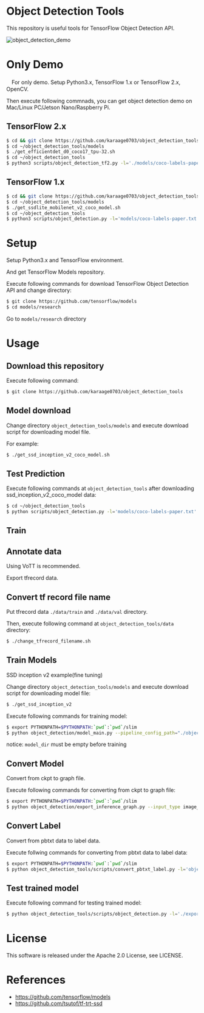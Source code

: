 # Object Detection Tools
This repository is useful tools for TensorFlow Object Detection API.

![object_detection_demo](https://cdn-ak.f.st-hatena.com/images/fotolife/k/karaage/20190525/20190525165632.gif)

# Only Demo
　For only demo. Setup Python3.x, TensorFlow 1.x or TensorFlow 2.x, OpenCV.

Then execute following commnads, you can get object detection demo on Mac/Linux PC/Jetson Nano/Raspberry Pi.


## TensorFlow 2.x
```sh
$ cd && git clone https://github.com/karaage0703/object_detection_tools
$ cd ~/object_detection_tools/models
$ ./get_efficientdet_d0_coco17_tpu-32.sh
$ cd ~/object_detection_tools
$ python3 scripts/object_detection_tf2.py -l='./models/coco-labels-paper.txt' -m='./models/efficientdet_d0_coco17_tpu-32/saved_model/'
```

## TensorFlow 1.x
```sh
$ cd && git clone https://github.com/karaage0703/object_detection_tools
$ cd ~/object_detection_tools/models
$ ./get_ssdlite_mobilenet_v2_coco_model.sh
$ cd ~/object_detection_tools
$ python3 scripts/object_detection.py -l='models/coco-labels-paper.txt' -m='models/ssdlite_mobilenet_v2_coco_2018_05_09/frozen_inference_graph.pb'
```

# Setup
Setup Python3.x and TensorFlow environment.

And get TensorFlow Models repository.

Execute following commands for download TensorFlow Object Detection API and change directory:

```sh
$ git clone https://github.com/tensorflow/models
$ cd models/research
```

Go to `models/research` directory

# Usage

## Download this repository
Execute following command:
```sh
$ git clone https://github.com/karaage0703/object_detection_tools
```

## Model download
Change directory `object_detection_tools/models` and execute download script for downloading model file.

For example:

```sh
$ ./get_ssd_inception_v2_coco_model.sh
```

## Test Prediction
Execute following commands at `object_detection_tools` after downloading ssd_inception_v2_coco_model data:

```sh
$ cd ~/object_detection_tools
$ python scripts/object_detection.py -l='models/coco-labels-paper.txt' -m='models/ssd_inception_v2_coco_2018_01_28/frozen_inference_graph.pb'
```

## Train

## Annotate data
Using VoTT is recommended.

Export tfrecord data.

## Convert tf record file name
Put tfrecord data `./data/train` and `./data/val` directory.

Then, execute following command at `object_detection_tools/data` directory:

```sh
$ ./change_tfrecord_filename.sh
```

## Train Models
SSD inception v2 example(fine tuning)

Change directory `object_detection_tools/models` and execute download script for downloading model file:
```sh
$ ./get_ssd_inception_v2
```

Execute following commands for training model:
```sh
$ export PYTHONPATH=$PYTHONPATH:`pwd`:`pwd`/slim
$ python object_detection/model_main.py --pipeline_config_path="./object_detection_tools/config/ssd_inception_v2_coco.config" --model_dir="./saved_model_01" --num_train_steps=1000 --alsologtostderr
```

notice: `model_dir` must be empty before training

## Convert Model
Convert from ckpt to graph file.

Execute following commands for converting from ckpt to graph file:
```sh
$ export PYTHONPATH=$PYTHONPATH:`pwd`:`pwd`/slim
$ python object_detection/export_inference_graph.py --input_type image_tensor --pipeline_config_path object_detection_tools/config/ssd_inception_v2_coco.config --trained_checkpoint_prefix saved_model_01/model.ckpt-1000 --output_directory exported_graphs
```

## Convert Label
Convert from pbtxt data to label data.

Execute follwing commands for converting from pbtxt data to label data:
```sh
$ export PYTHONPATH=$PYTHONPATH:`pwd`:`pwd`/slim
$ python object_detection_tools/scripts/convert_pbtxt_label.py -l='object_detection_tools/data/tf_labl_map.pbtxt' > ./exported_graphs/labels.txt
```

## Test trained model
Execute following command for testing trained model:
```sh
$ python object_detection_tools/scripts/object_detection.py -l='./exported_graphs/labels.txt' -m='./exported_graphs/frozen_inference_graph.pb'
```

# License
This software is released under the Apache 2.0 License, see LICENSE.


# References
- https://github.com/tensorflow/models
- https://github.com/tsutof/tf-trt-ssd
